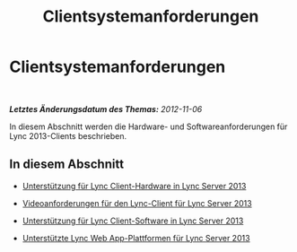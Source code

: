 ﻿---
title: Clientsystemanforderungen
TOCTitle: Clientsystemanforderungen
ms:assetid: 38f3a465-dac1-4381-bc59-270a4ef07ced
ms:mtpsurl: https://technet.microsoft.com/de-de/library/Gg425865(v=OCS.15)
ms:contentKeyID: 49293701
ms.date: 05/19/2016
mtps_version: v=OCS.15
ms.translationtype: HT
---

# Clientsystemanforderungen

 

_**Letztes Änderungsdatum des Themas:** 2012-11-06_

In diesem Abschnitt werden die Hardware- und Softwareanforderungen für Lync 2013-Clients beschrieben.

## In diesem Abschnitt

  - [Unterstützung für Lync Client-Hardware in Lync Server 2013](lync-server-2013-lync-client-hardware-support.md)

  - [Videoanforderungen für den Lync-Client für Lync Server 2013](lync-server-2013-lync-client-video-requirements.md)

  - [Unterstützung für Lync Client-Software in Lync Server 2013](lync-server-2013-lync-client-software-support.md)

  - [Unterstützte Lync Web App-Plattformen für Lync Server 2013](lync-server-2013-lync-web-app-supported-platforms.md)

